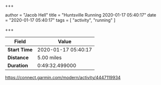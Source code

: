 +++

author = "Jacob Hell"
title = "Huntsville Running 2020-01-17 05:40:17"
date = "2020-01-17 05:40:17"
tags = [
    "activity", "running"
]

+++

<!--more-->

|Field  |Value  |
|--- | --- |
|**Start Time**|2020-01-17 05:40:17|
|**Distance**|5.00 miles|
|**Duration**|0:49:32.499000|

https://connect.garmin.com/modern/activity/4447119934